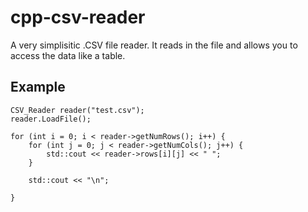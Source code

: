# cpp-csv-reader
A very simplisitic .CSV file reader. It reads in the file and allows you to access the data like a table.

## Example

    CSV_Reader reader("test.csv");
    reader.LoadFile();

    for (int i = 0; i < reader->getNumRows(); i++) {
        for (int j = 0; j < reader->getNumCols(); j++) {
            std::cout << reader->rows[i][j] << " ";
        }

        std::cout << "\n";

    }
